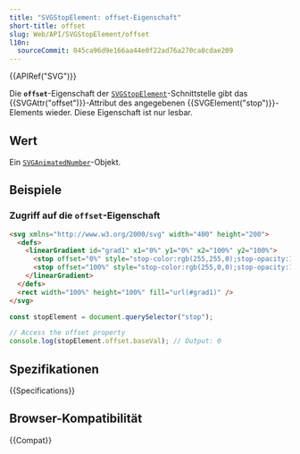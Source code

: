 ```yaml
---
title: "SVGStopElement: offset-Eigenschaft"
short-title: offset
slug: Web/API/SVGStopElement/offset
l10n:
  sourceCommit: 045ca96d9e166aa44e0f22ad76a270ca8cdae209
---
```


{{APIRef("SVG")}}

Die **`offset`**-Eigenschaft der [`SVGStopElement`](/de/docs/Web/API/SVGStopElement)-Schnittstelle gibt das {{SVGAttr("offset")}}-Attribut des angegebenen {{SVGElement("stop")}}-Elements wieder. Diese Eigenschaft ist nur lesbar.

## Wert

Ein [`SVGAnimatedNumber`](/de/docs/Web/API/SVGAnimatedNumber)-Objekt.

## Beispiele

### Zugriff auf die `offset`-Eigenschaft

```html
<svg xmlns="http://www.w3.org/2000/svg" width="400" height="200">
  <defs>
    <linearGradient id="grad1" x1="0%" y1="0%" x2="100%" y2="100%">
      <stop offset="0%" style="stop-color:rgb(255,255,0);stop-opacity:1" />
      <stop offset="100%" style="stop-color:rgb(255,0,0);stop-opacity:1" />
    </linearGradient>
  </defs>
  <rect width="100%" height="100%" fill="url(#grad1)" />
</svg>
```

```js
const stopElement = document.querySelector("stop");

// Access the offset property
console.log(stopElement.offset.baseVal); // Output: 0
```

## Spezifikationen

{{Specifications}}

## Browser-Kompatibilität

{{Compat}}
